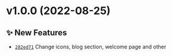 # v1.0.0 (2022-08-25)

## ✨ New Features
- [`282ed71`](https://github.com/size-up/docs/commit/282ed71)  Change icons, blog section, welcome page and other
